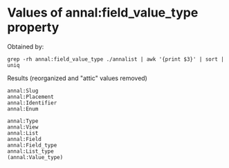 # Values of annal:field_value_type property

Obtained by:

    grep -rh annal:field_value_type ./annalist | awk '{print $3}' | sort | uniq

Results (reorganized and "attic" values removed)

    annal:Slug
    annal:Placement
    annal:Identifier
    annal:Enum
    
    annal:Type
    annal:View
    annal:List
    annal:Field
    annal:Field_type
    annal:List_type
    (annal:Value_type)

